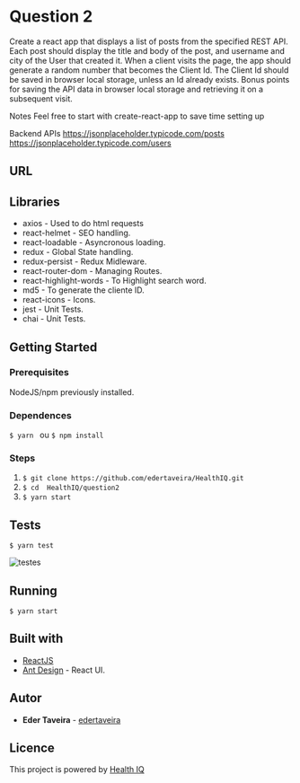 # Question 2

Create a react app that displays a list of posts from the specified REST API. Each post should display the title and body of the post, and username and city of the User that created it. When a client visits the page, the app should generate a random number that becomes the Client Id. The Client Id should be saved in browser local storage, unless an Id already exists. Bonus points for saving the API data in browser local storage and retrieving it on a subsequent visit.

Notes
Feel free to start with create-react-app to save time setting up

Backend APIs
https://jsonplaceholder.typicode.com/posts
https://jsonplaceholder.typicode.com/users


## URL



## Libraries

- axios - Used to do html requests
- react-helmet - SEO handling.
- react-loadable - Asyncronous loading.
- redux - Global State handling.
- redux-persist - Redux Midleware.
- react-router-dom - Managing Routes.
- react-highlight-words - To Highlight search word.
- md5 - To generate the cliente ID.
- react-icons - Icons.
- jest - Unit Tests.
- chai - Unit Tests.

## Getting Started


### Prerequisites

NodeJS/npm previously installed.

### Dependences

```$ yarn ``` ou ```$ npm install ```

### Steps
1. ```$ git clone https://github.com/edertaveira/HealthIQ.git ```
2. ```$ cd  HealthIQ/question2```
3. ```$ yarn start```

## Tests

```
$ yarn test
```

![testes](./docs/tests.png)

## Running

```
$ yarn start
```

## Built with

- [ReactJS](https://pt-br.reactjs.org/)
- [Ant Design](https://ant.design/) - React UI.

## Autor

- **Eder Taveira** - [edertaveira](https://github.com/edertaveira)

## Licence

This project is powered by [Health IQ](https://healthiq.com)
